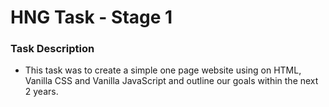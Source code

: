 # HNG Task - Stage 1

### Task Description

- This task was to create a simple one page website using on HTML, Vanilla CSS and Vanilla JavaScript and outline our goals within the next 2 years.
